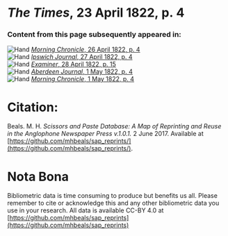 # *The Times*, 23 April 1822, p. 4  
  
### Content from this page subsequently appeared in:  
![Hand](http://scissorsandpaste.net/wp-content/uploads/2017/06/smallhandpointer.png) [*Morning Chronicle*, 26 April 1822, p. 4](https://mhbeals.github.io/sap_html/Morning-Chronicle/Morning-Chronicle-26-April-1822-p-4)  
![Hand](http://scissorsandpaste.net/wp-content/uploads/2017/06/smallhandpointer.png) [*Ipswich Journal*, 27 April 1822, p. 4](https://mhbeals.github.io/sap_html/Ipswich-Journal/Ipswich-Journal-27-April-1822-p-4)  
![Hand](http://scissorsandpaste.net/wp-content/uploads/2017/06/smallhandpointer.png) [*Examiner*, 28 April 1822, p. 15](https://mhbeals.github.io/sap_html/Examiner/Examiner-28-April-1822-p-15)  
![Hand](http://scissorsandpaste.net/wp-content/uploads/2017/06/smallhandpointer.png) [*Aberdeen Journal*, 1 May 1822, p. 4](https://mhbeals.github.io/sap_html/Aberdeen-Journal/Aberdeen-Journal-1-May-1822-p-4)  
![Hand](http://scissorsandpaste.net/wp-content/uploads/2017/06/smallhandpointer.png) [*Morning Chronicle*, 1 May 1822, p. 4](https://mhbeals.github.io/sap_html/Morning-Chronicle/Morning-Chronicle-1-May-1822-p-4)  


# Citation: 

Beals. M. H. *Scissors and Paste Database: A Map of Reprinting and Reuse in the Anglophone Newspaper Press v.1.0.1.* 2 June 2017. Available at [https://github.com/mhbeals/sap_reprints/](https://github.com/mhbeals/sap_reprints/). 

# Nota Bona

Bibliometric data is time consuming to produce but benefits us all. Please remember to cite or acknowledge this and any other bibliometric data you use in your research. All data is available CC-BY 4.0 at [https://github.com/mhbeals/sap_reprints](https://github.com/mhbeals/sap_reprints)